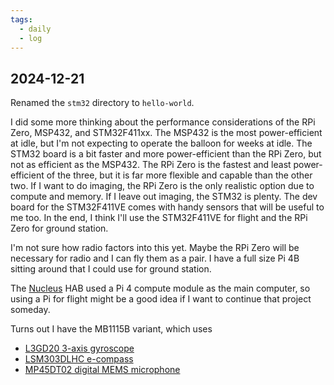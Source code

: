 ```yaml
---
tags:
  - daily
  - log
---
```

## 2024-12-21

Renamed the `stm32` directory to `hello-world`.

I did some more thinking about the performance considerations of the RPi Zero,
MSP432, and STM32F411xx. The MSP432 is the most power-efficient at idle, but I'm
not expecting to operate the balloon for weeks at idle. The STM32 board is a bit
faster and more power-efficient than the RPi Zero, but not as efficient as the
MSP432. The RPi Zero is the fastest and least power-efficient of the three, but
it is far more flexible and capable than the other two. If I want to do imaging,
the RPi Zero is the only realistic option due to compute and memory. If I leave
out imaging, the STM32 is plenty. The dev board for the STM32F411VE comes with
handy sensors that will be useful to me too. In the end, I think I'll use the
STM32F411VE for flight and the RPi Zero for ground station.

I'm not sure how radio factors into this yet. Maybe the RPi Zero will be
necessary for radio and I can fly them as a pair. I have a full size Pi 4B
sitting around that I could use for ground station.

The [Nucleus](https://github.com/Brickworks/Nucleus) HAB used a Pi 4 compute
module as the main computer, so using a Pi for flight might be a good idea if I
want to continue that project someday.

Turns out I have the MB1115B variant, which uses
- [L3GD20 3-axis gyroscope](../../../crates/ahab_stm32f11ve/docs/l3gd20.pdf)
- [LSM303DLHC e-compass](../../../crates/ahab_stm32f11ve/docs/lsm303dlhc.pdf)
- [MP45DT02 digital MEMS microphone](../../../crates/ahab_stm32f11ve/docs/mp45dt02.pdf)